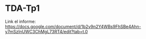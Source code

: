 # TDA-Tp1
Link el informe: https://docs.google.com/document/d/1b2v9n2Y4WBs9FhSBe4Ahn-y7mSzInUWC3ChMgL73RT4/edit?tab=t.0
